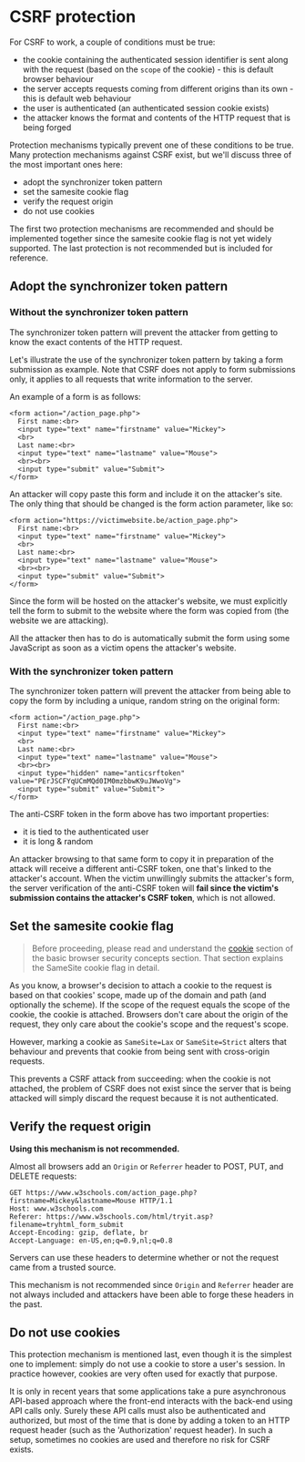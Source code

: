# CSRF protection
For CSRF to work, a couple of conditions must be true:
* the cookie containing the authenticated session identifier is sent along with the request (based on the `scope` of the cookie) - this is default browser behaviour
* the server accepts requests coming from different origins than its own - this is default web behaviour
* the user is authenticated (an authenticated session cookie exists)
* the attacker knows the format and contents of the HTTP request that is being forged

Protection mechanisms typically prevent one of these conditions to be true. Many protection mechanisms against CSRF exist, but we'll discuss three of the most important ones here:
* adopt the synchronizer token pattern
* set the samesite cookie flag
* verify the request origin
* do not use cookies

The first two protection mechanisms are recommended and should be implemented together since the samesite cookie flag is not yet widely supported. The last protection is not recommended but is included for reference. 

## Adopt the synchronizer token pattern
### Without the synchronizer token pattern
The synchronizer token pattern will prevent the attacker from getting to know the exact contents of the HTTP request. 

Let's illustrate the use of the synchronizer token pattern by taking a form submission as example. Note that CSRF does not apply to form submissions only, it applies to all requests that write information to the server. 

An example of a form is as follows:
```
<form action="/action_page.php">
  First name:<br>
  <input type="text" name="firstname" value="Mickey">
  <br>
  Last name:<br>
  <input type="text" name="lastname" value="Mouse">
  <br><br>
  <input type="submit" value="Submit">
</form> 
```

An attacker will copy paste this form and include it on the attacker's site. The only thing that should be changed is the form action parameter, like so:
```
<form action="https://victimwebsite.be/action_page.php">
  First name:<br>
  <input type="text" name="firstname" value="Mickey">
  <br>
  Last name:<br>
  <input type="text" name="lastname" value="Mouse">
  <br><br>
  <input type="submit" value="Submit">
</form> 
```
Since the form will be hosted on the attacker's website, we must explicitly tell the form to submit to the website where the form was copied from (the website we are attacking). 

All the attacker then has to do is automatically submit the form using some JavaScript as soon as a victim opens the attacker's website. 

### With the synchronizer token pattern
The synchronizer token pattern will prevent the attacker from being able to copy the form by including a unique, random string on the original form:
```
<form action="/action_page.php">
  First name:<br>
  <input type="text" name="firstname" value="Mickey">
  <br>
  Last name:<br>
  <input type="text" name="lastname" value="Mouse">
  <br><br>
  <input type="hidden" name="anticsrftoken" value="PErJSCFYqUCmMQd0IM0mzbbwK9uJWwoVg">
  <input type="submit" value="Submit">
</form> 
```
The anti-CSRF token in the form above has two important properties:
* it is tied to the authenticated user
* it is long & random

An attacker browsing to that same form to copy it in preparation of the attack will receive a different anti-CSRF token, one that's linked to the attacker's account. When the victim unwillingly submits the attacker's form, the server verification of the anti-CSRF token will **fail since the victim's submission contains the attacker's CSRF token**, which is not allowed.

## Set the samesite cookie flag
> Before proceeding, please read and understand the [cookie](../../001introduction\003basicbrowsersecurityconcepts\003cookies.md) section of the basic browser security concepts section. That section explains the SameSite cookie flag in detail. 

As you know, a browser's decision to attach a cookie to the request is based on that cookies' scope, made up of the domain and path (and optionally the scheme). If the scope of the request equals the scope of the cookie, the cookie is attached. Browsers don't care about the origin of the request, they only care about the cookie's scope and the request's scope. 

However, marking a cookie as `SameSite=Lax` or `SameSite=Strict` alters that behaviour and prevents that cookie from being sent with cross-origin requests.

This prevents a CSRF attack from succeeding: when the cookie is not attached, the problem of CSRF does not exist since the server that is being attacked will simply discard the request because it is not authenticated. 

## Verify the request origin
**Using this mechanism is not recommended.**

Almost all browsers add an `Origin` or `Referrer` header to POST, PUT, and DELETE requests:

```
GET https://www.w3schools.com/action_page.php?firstname=Mickey&lastname=Mouse HTTP/1.1
Host: www.w3schools.com
Referer: https://www.w3schools.com/html/tryit.asp?filename=tryhtml_form_submit
Accept-Encoding: gzip, deflate, br
Accept-Language: en-US,en;q=0.9,nl;q=0.8
```
Servers can use these headers to determine whether or not the request came from a trusted source. 

This mechanism is not recommended since `Origin` and `Referrer` header are not always included and attackers have been able to forge these headers in the past. 

## Do not use cookies 
This protection mechanism is mentioned last, even though it is the simplest one to implement: simply do not use a cookie to store a user's session. In practice however, cookies are very often used for exactly that purpose. 

It is only in recent years that some applications take a pure asynchronous API-based approach where the front-end interacts with the back-end using API calls only. Surely these API calls must also be authenticated and authorized, but most of the time that is done by adding a token to an HTTP request header (such as the 'Authorization' request header). In such a setup, sometimes no cookies are used and therefore no risk for CSRF exists. 
